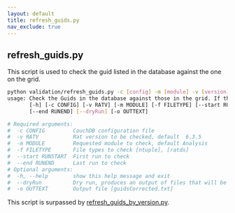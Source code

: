 ```yaml
---
layout: default
title: refresh_guids.py
nav_exclude: true
---
```


## refresh_guids.py 

This script is used to check the guid listed in the database against the one on the grid. 

```bash
python validation/refresh_guids.py -c [config] -m [module] -v [version] -f [fileType] -o [list of corrected documents] 
usage: Check the Guids in the database against those in the grid. If the database is incorrect, replace the old guid with the correct guid.
       [-h] [-c CONFIG] [-v RATV] [-m MODULE] [-f FILETYPE] [--start RUNSTART]
       [--end RUNEND] [--dryRun] [-o OUTTEXT]

# Required arguments:
#  -c CONFIG         CouchDB configuration file
#  -v RATV           Rat version to be checked, default  6.3.5
#  -m MODULE         Requested module to check, default Analysis
#  -f FILETYPE       File types to check [ntuple], [ratds]
#  --start RUNSTART  First run to check
#  --end RUNEND      Last run to check
# Optional arguments:
#  -h, --help        show this help message and exit
#  --dryRun          Dry run, produces an output of files that will be corrected.
#  -o OUTTEXT        Output file [guidsCorrected.txt]
```

This script is surpassed by [refresh_guids_by_version.py](./refresh_guids_by_version_py.md). 
